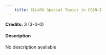 ```yaml
---
    title: ELL458 Special Topics in CS&N–I
---
```

**Credits:** 3 (3-0-0)



#### Description 
No description available